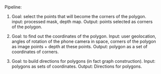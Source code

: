 Pipeline:
1. Goal: select the points that will become the corners of the polygon.
input: processed mask, depth map.
Output: points selected as corners of the polygon.

2. Goal: to find out the coordinates of the polygon.
Input: user geolocation, angles of rotation of the phone camera in space, corners of the polygon as image points + depth at these points.
Output: polygon as a set of coordinates of corners.

3. Goal: to build directions for polygons (in fact graph construction).
Input: polygons as sets of coordinates.
Output: Directions for polygons.
